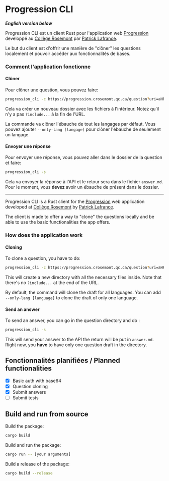 # Progression CLI

***English version below***

Progression CLI est un client Rust pour l'application web [Progression](https://progression.crosemont.qc.ca/) developpé au [Collège Rosemont](https://www.crosemont.qc.ca/) par [Patrick Lafrance](https://git.dti.crosemont.quebec/plafrance).

Le but du client est d'offrir une manière de "clôner" les questions localement et pouvoir accéder aux fonctionnalités de bases.

### Comment l'application fonctionne

#### Clôner

Pour clôner une question, vous pouvez faire: 
```bash
progression_cli -c https://progression.crosemont.qc.ca/question?uri=aHR0cHM6Ly9wcm9ncmVzc2lvbi5wYWdlcy5kdGkuY3Jvc2Vtb250LnF1ZWJlYy9jb250ZW51L2RlbW8vZGExNDNjMTEtZjc2My00MDY0LWJjMDMtNTYxZGNkODFjNmUyL2luZm8ueW1s
```
Cela va créer un nouveau dossier avec les fichiers à l'intérieur. Notez qu'il n'y a pas ```?include...``` à la fin de l'URL.

La commande va clôner l'ébauche de tout les langages par défaut. Vous pouvez ajouter ```--only-lang [langage]``` pour clôner l'ébauche de seulement un langage.

#### Envoyer une réponse

Pour envoyer une réponse, vous pouvez aller dans le dossier de la question et faire:
```bash
progression_cli -s
```

Cela va envoyer la réponse à l'API et le retour sera dans le fichier ```answer.md```. Pour le moment, vous **devez** avoir un ébauche de présent dans le dossier.

---

Progression CLI is a Rust client for the [Progression](https://progression.crosemont.qc.ca/) web application developed at [Collège Rosemont](https://www.crosemont.qc.ca/) by [Patrick Lafrance](https://git.dti.crosemont.quebec/plafrance).

The client is made to offer a way to "clone" the questions locally and be able to use the basic functionalities the app offers.

### How does the application work

#### Cloning

To clone a question, you have to do: 
```bash
progression_cli -c https://progression.crosemont.qc.ca/question?uri=aHR0cHM6Ly9wcm9ncmVzc2lvbi5wYWdlcy5kdGkuY3Jvc2Vtb250LnF1ZWJlYy9jb250ZW51L2RlbW8vZGExNDNjMTEtZjc2My00MDY0LWJjMDMtNTYxZGNkODFjNmUyL2luZm8ueW1s
```
This will create a new directory with all the necessary files inside. Note that there's no ```?include...``` at the end of the URL.

By default, the command will clone the draft for all languages. You can add ```--only-lang [language]``` to clone the draft of only one language.

#### Send an answer

To send an answer, you can go in the question directory and do :
```bash
progression_cli -s
```

This will send your answer to the API the return will be put in ```answer.md```. Right now, you **have** to have only one question draft in the directory.

## Fonctionnalités planifiées / Planned functionalities
- [x] Basic auth with base64
- [x] Question cloning
- [x] Submit answers
- [ ] Submit tests

## Build and run from source
Build the package:
```bash 
cargo build
```

Build and run the package:
```bash 
cargo run -- [your arguments]
```

Build a release of the package:
```bash
cargo build --release
```